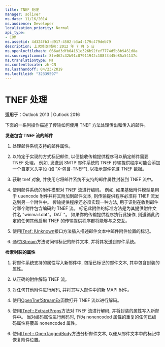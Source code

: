 ```yaml
---
title: TNEF 处理
manager: soliver
ms.date: 11/16/2014
ms.audience: Developer
localization_priority: Normal
api_type:
- COM
ms.assetid: 4d324fb3-d917-4502-b3a4-179c479deb79
description: 上次修改时间：2012 年 7 月 5 日
ms.openlocfilehash: 066ad3dfb64161e326b92fef7774d5b3b9461d8a
ms.sourcegitcommit: 8fe462c32b91c87911942c188f3445e85a54137c
ms.translationtype: MT
ms.contentlocale: zh-CN
ms.lasthandoff: 04/23/2019
ms.locfileid: "32339597"
---
```

# <a name="tnef-processing"></a>TNEF 处理

  
  
**适用于**：Outlook 2013 | Outlook 2016 
  
下面的一系列操作描述了传输如何使用 TNEF 方法处理传出和传入的邮件。
  
 **发送包含 TNEF 流的邮件**
  
1. 处理邮件系统支持的邮件属性。
    
2. 以特定于实现的方式标记邮件, 以便接收传输提供程序可以确定邮件需要 TNEF 处理。 例如, 发送到 SMTP 邮件系统的 TNEF 传输提供程序可能会添加一个自定义头字段 (如 "X-包含-TNEF"), 以指示邮件包含 TNEF 数据。
    
3. 获取 tnef 对象, 并使用它将邮件系统不支持的邮件属性封装到 TNEF 流中。
    
4. 使用邮件系统的附件模型对 TNEF 流进行编码。 例如, 如果基础附件模型是用于 uuencode 附件并将其附加到邮件文本, 则传输提供程序必须将 TNEF 流发送到另一个附件中。 传输提供程序还必须实现一种方法, 用于识别在收到邮件时哪个附件包含编码的 TNEF 流。 标记此附件的标准方法是为其提供附件文件名 "winmail.dat"。DAT "。 如果你的传输提供程序执行此操作, 则遵循此约定的任何其他启用 TNEF 的传输提供程序都将能够与之交互。
    
5. 使用[ITnef: IUnknown](itnefiunknown.md)接口方法插入描述邮件文本中邮件附件位置的标记。 
    
6. 通过[IStream](https://msdn.microsoft.com/library/aa380034%28VS.85%29.aspx)方法访问带标记的邮件文本, 并将其发送到邮件系统。 
    
 **检索封装的属性**
  
1. 将邮件系统支持的属性写入新邮件中, 包括已标记的邮件文本, 其中包含封装的属性。
    
2. 从正确的附件解码 TNEF 流。
    
3. 对任何其他附件进行解码, 并将其写入邮件中的新 MAPI 附件。
    
4. 使用[OpenTnefStreamEx](opentnefstreamex.md)函数打开 TNEF 流以进行解码。 
    
5. 使用[ITnef:: ExtractProps](itnef-extractprops.md)方法对 TNEF 流进行解码, 并将封装的属性写入新邮件中。 当对编码属性进行解码时, 作为 nonencoded 属性的重复的任何已编码属性将覆盖 nonencoded 属性。 
    
6. 使用[ITnef:: OpenTaggedBody](itnef-opentaggedbody.md)方法分析邮件文本, 以便从邮件文本中的标记中恢复附件位置。 
    

